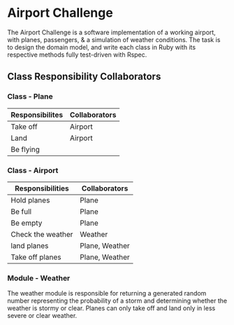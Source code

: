 # Airport Challenge

The Airport Challenge is a software implementation of a working airport, with planes, passengers, & a simulation of weather conditions. The task is to design the domain model, and write each class in Ruby with its respective methods fully test-driven with Rspec.

## Class Responsibility Collaborators

### Class - Plane

Responsibilites	| Collaborators
----------------|---------------
Take off	      | Airport
Land	          | Airport
Be flying	      |

### Class - Airport

Responsibilities  |	Collaborators
------------------|---------------
Hold planes	      | Plane
Be full	          | Plane
Be empty	        | Plane
Check the weather	| Weather
land planes	      | Plane, Weather
Take off planes	  | Plane, Weather

### Module - Weather

The weather module is responsible for returning a generated random number representing the probability of a storm and determining whether the weather is stormy or clear. Planes can only take off and land only in less severe or clear weather.
